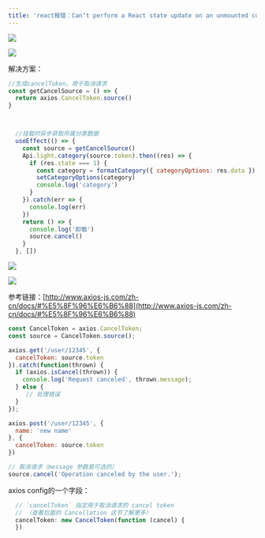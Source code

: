 ```yaml
---
title: 'react报错：Can‘t perform a React state update on an unmounted component'
---   
```

![](https://img-blog.csdnimg.cn/20210724114413809.png?x-oss-processimage/watermark,type_ZmFuZ3poZW5naGVpdGk,shadow_10,text_aHR0cHM6Ly9ibG9nLmNzZG4ubmV0L3h1dG9uZ2Jhbw,size_16,color_FFFFFF,t_70)

![](https://img-blog.csdnimg.cn/20210724114716186.png?x-oss-processimage/watermark,type_ZmFuZ3poZW5naGVpdGk,shadow_10,text_aHR0cHM6Ly9ibG9nLmNzZG4ubmV0L3h1dG9uZ2Jhbw,size_16,color_FFFFFF,t_70)

解决方案：

```javascript
//生成cancelToken，用于取消请求
const getCancelSource = () => {
  return axios.CancelToken.source()
}  



  //挂载时异步获取所属分类数据
  useEffect(() => {
    const source = getCancelSource()
    Api.light.category(source.token).then((res) => {
      if (res.state === 1) {
        const category = formatCategory({ categoryOptions: res.data })
        setCategoryOptions(category)
        console.log('category')
      }
    }).catch(err => {
      console.log(err)
    })
    return () => {
      console.log('卸载')
      source.cancel()
    }
  }, [])
```

![](https://img-blog.csdnimg.cn/20210724115130157.png?x-oss-processimage/watermark,type_ZmFuZ3poZW5naGVpdGk,shadow_10,text_aHR0cHM6Ly9ibG9nLmNzZG4ubmV0L3h1dG9uZ2Jhbw,size_16,color_FFFFFF,t_70)

![](https://img-blog.csdnimg.cn/20210724115217490.png?x-oss-processimage/watermark,type_ZmFuZ3poZW5naGVpdGk,shadow_10,text_aHR0cHM6Ly9ibG9nLmNzZG4ubmV0L3h1dG9uZ2Jhbw,size_16,color_FFFFFF,t_70)

参考链接：[http://www.axios-js.com/zh-cn/docs/#%E5%8F%96%E6%B6%88](http://www.axios-js.com/zh-cn/docs/#%E5%8F%96%E6%B6%88)

```javascript
const CancelToken = axios.CancelToken;
const source = CancelToken.source();

axios.get('/user/12345', {
  cancelToken: source.token
}).catch(function(thrown) {
  if (axios.isCancel(thrown)) {
    console.log('Request canceled', thrown.message);
  } else {
     // 处理错误
  }
});

axios.post('/user/12345', {
  name: 'new name'
}, {
  cancelToken: source.token
})

// 取消请求（message 参数是可选的）
source.cancel('Operation canceled by the user.');
```

axios config的一个字段：

```javascript
  // `cancelToken` 指定用于取消请求的 cancel token
  // （查看后面的 Cancellation 这节了解更多）
  cancelToken: new CancelToken(function (cancel) {
  })
```